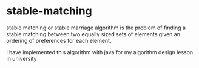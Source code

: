 # stable-matching
stable matching or stable marriage algorithm is the problem of finding a stable matching between two equally sized sets of elements given an ordering of preferences for each element.

i have implemented this algorithm with java for my algorithm design lesson in university
